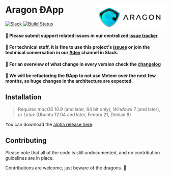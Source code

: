 # Aragon ÐApp <img align="right" src="https://github.com/aragonone/issues/blob/master/logo.png" height="80px" />

[![Slack](https://aragon.chat/badge.svg)](https://aragon.chat)
[![Build Status](https://travis-ci.org/aragon/aragon.svg?branch=master)](https://travis-ci.org/aragon/aragon)

#### 📝 Please submit support related issues in our centralized [issue tracker](http://github.com/aragon/issues/issues).
#### 🔧 For technical stuff, it is fine to use this project's [issues](http://github.com/aragon/aragon/issues) or join the technical conversation in our [#dev](https://aragon.chat) channel in Slack.
#### 🦋 For an overview of what change in every version check the [changelog](https://github.com/aragon/aragon/blob/master/changelog.md)

#### 🚨 We will be refactoring the ÐApp to not use Meteor over the next few months, so huge changes in the architecture are expected.

## Installation

> Requires *macOS 10.9* (and later, 64 bit only), *Windows 7* (and later), or *Linux* (Ubuntu 12.04 and later, Fedora 21, Debian 8)

You can download the [alpha release here](http://github.com/aragon/aragon/releases).

## Contributing

Please note that all of the code is still undocumented, and no contribution guidelines are in place.

Contributions are welcome, just beware of the dragons. 🐲
